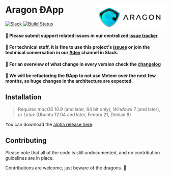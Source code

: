 # Aragon ÐApp <img align="right" src="https://github.com/aragonone/issues/blob/master/logo.png" height="80px" />

[![Slack](https://aragon.chat/badge.svg)](https://aragon.chat)
[![Build Status](https://travis-ci.org/aragon/aragon.svg?branch=master)](https://travis-ci.org/aragon/aragon)

#### 📝 Please submit support related issues in our centralized [issue tracker](http://github.com/aragon/issues/issues).
#### 🔧 For technical stuff, it is fine to use this project's [issues](http://github.com/aragon/aragon/issues) or join the technical conversation in our [#dev](https://aragon.chat) channel in Slack.
#### 🦋 For an overview of what change in every version check the [changelog](https://github.com/aragon/aragon/blob/master/changelog.md)

#### 🚨 We will be refactoring the ÐApp to not use Meteor over the next few months, so huge changes in the architecture are expected.

## Installation

> Requires *macOS 10.9* (and later, 64 bit only), *Windows 7* (and later), or *Linux* (Ubuntu 12.04 and later, Fedora 21, Debian 8)

You can download the [alpha release here](http://github.com/aragon/aragon/releases).

## Contributing

Please note that all of the code is still undocumented, and no contribution guidelines are in place.

Contributions are welcome, just beware of the dragons. 🐲
